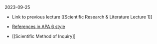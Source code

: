 2023-09-25

* Link to previous lecture [[Scientific Research & Literature Lecture 1]]

* [ References in APA 6 style ](https://www.scribbr.com/apa-style/6th-edition/archived-format/)

* [[Scientific Method of Inquiry]]

